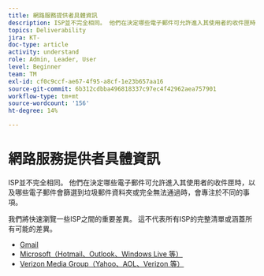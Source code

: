 ```yaml
---
title: 網路服務提供者具體資訊
description: ISP並不完全相同。 他們在決定哪些電子郵件可允許進入其使用者的收件匣時，以及哪些電子郵件會篩選到垃圾郵件資料夾或完全無法通過時，會專注於不同的事項。 我們將快速瀏覽一些ISP之間的重要差異。 這不代表所有ISP的完整清單或涵蓋所有可能的差異。
topics: Deliverability
jira: KT-
doc-type: article
activity: understand
role: Admin, Leader, User
level: Beginner
team: TM
exl-id: cf0c9ccf-ae67-4f95-a8cf-1e23b657aa16
source-git-commit: 6b312cdbba496818337c97ec4f42962aea757901
workflow-type: tm+mt
source-wordcount: '156'
ht-degree: 14%

---
```


# 網路服務提供者具體資訊

ISP並不完全相同。 他們在決定哪些電子郵件可允許進入其使用者的收件匣時，以及哪些電子郵件會篩選到垃圾郵件資料夾或完全無法通過時，會專注於不同的事項。

我們將快速瀏覽一些ISP之間的重要差異。 這不代表所有ISP的完整清單或涵蓋所有可能的差異。

* [Gmail](./gmail.md)
* [Microsoft（Hotmail、Outlook、Windows Live 等）](./microsoft.md)
* [Verizon Media Group（Yahoo、AOL、Verizon 等）](./verizon-media-group.md)
